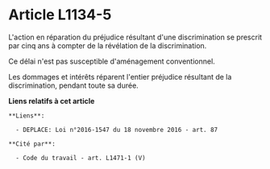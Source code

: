 # Article L1134-5

L'action en réparation du préjudice résultant d'une discrimination se prescrit par cinq ans à compter de la révélation de la
discrimination. 

Ce délai n'est pas susceptible d'aménagement conventionnel. 

Les dommages et intérêts réparent l'entier préjudice résultant de la discrimination, pendant toute sa durée.

**Liens relatifs à cet article**

	**Liens**:

	  - DEPLACE: Loi n°2016-1547 du 18 novembre 2016 - art. 87

	**Cité par**:

	  - Code du travail - art. L1471-1 (V)
